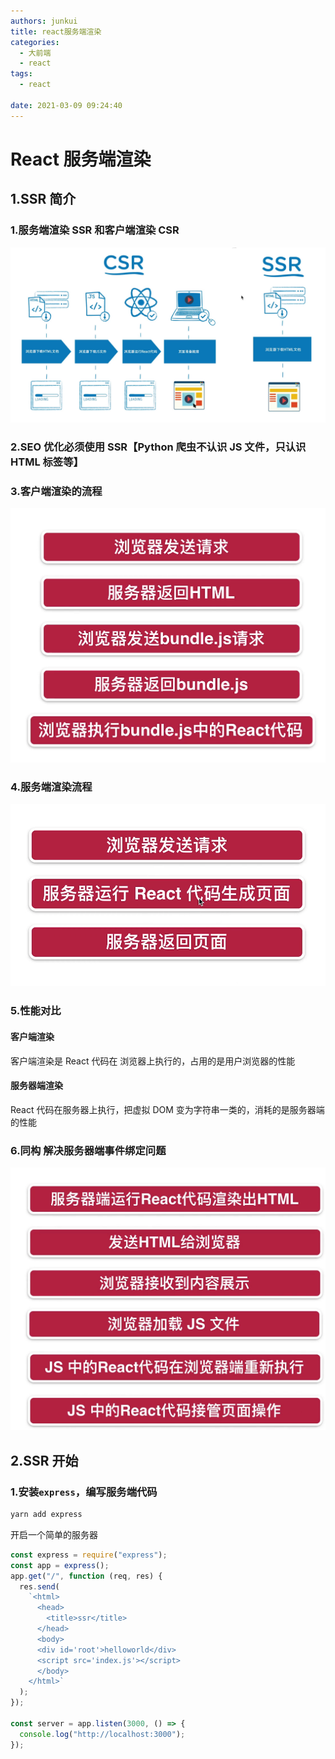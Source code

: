 ```yaml
---
authors: junkui
title: react服务端渲染
categories:
  - 大前端
  - react
tags:
  - react

date: 2021-03-09 09:24:40
---
```


# React 服务端渲染

## 1.SSR 简介

### 1.服务端渲染 SSR 和客户端渲染 CSR

![1593327212082](./01-react服务端渲染/1593327212082.png)

### 2.SEO 优化必须使用 SSR【Python 爬虫不认识 JS 文件，只认识 HTML 标签等】

### 3.客户端渲染的流程

![1593327340177](./01-react服务端渲染/1593327340177.png)

### 4.服务端渲染流程

![1593327384954](./01-react服务端渲染/1593327384954.png)

### 5.性能对比

#### 客户端渲染

客户端渲染是 React 代码在 浏览器上执行的，占用的是用户浏览器的性能

#### 服务器端渲染

React 代码在服务器上执行，把虚拟 DOM 变为字符串一类的，消耗的是服务器端的性能

### 6.同构 解决服务器端事件绑定问题

![1593486708161](./01-react服务端渲染/1593486708161.png)

## 2.SSR 开始

### 1.安装`express`，编写服务端代码

```bash
yarn add express
```

开启一个简单的服务器

```js
const express = require("express");
const app = express();
app.get("/", function (req, res) {
  res.send(
    `<html>
      <head>
        <title>ssr</title>
      </head>
      <body>
      <div id='root'>helloworld</div>
      <script src='index.js'></script>
      </body>
    </html>`
  );
});

const server = app.listen(3000, () => {
  console.log("http://localhost:3000");
});
```
